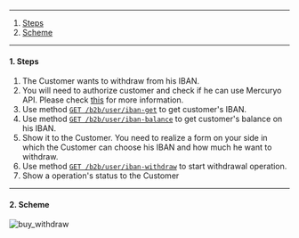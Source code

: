 ***

1. [Steps](README.md/#1-steps)
2. [Scheme](README.md/#2-scheme)

***

<a name="steps"></a>
#### 1. Steps

1. The Customer wants to withdraw from his IBAN.
2. You will need to authorize customer and check if he can use Mercuryo API. Please check [this](https://github.com/mercuryoio/Commercial-API/blob/master/Login/README.md) for more information.
3. Use method [`GET /b2b/user/iban-get`]() to get customer's IBAN.
4. Use method [`GET /b2b/user/iban-balance`]() to get customer's balance on his IBAN.
5. Show it to the Customer. You need to realize a form on your side in which the Customer can choose his IBAN and how much he want to withdraw.
6. Use method [`GET /b2b/user/iban-withdraw`]() to start withdrawal operation.
7. Show a operation's status to the Customer

***

#### 2. Scheme

![buy_withdraw](https://github.com/mercuryoio/Commercial-API/blob/master/8%20fiat%20withdraw/IBAN%20withdraw.png)
